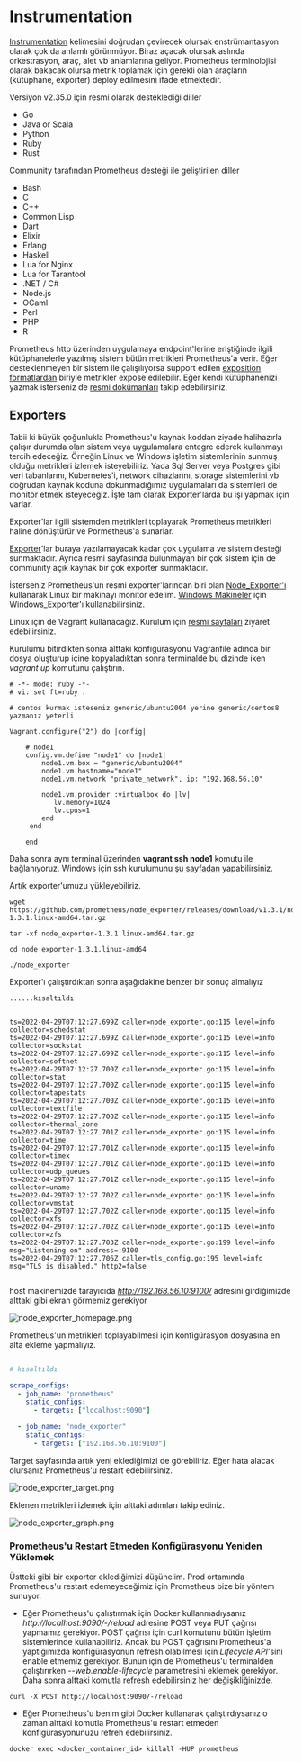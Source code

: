 # Instrumentation

[Instrumentation](https://prometheus.io/docs/instrumenting/clientlibs/) kelimesini doğrudan çevirecek olursak enstrümantasyon olarak çok da anlamlı görünmüyor. Biraz açacak olursak aslında orkestrasyon, araç, alet vb anlamlarına geliyor. Prometheus terminolojisi olarak bakacak olursa metrik toplamak için gerekli olan araçların (kütüphane, exporter) deploy edilmesini ifade etmektedir.

Versiyon v2.35.0 için resmi olarak desteklediği diller
- Go
- Java or Scala
- Python
- Ruby
- Rust

Community tarafından Prometheus desteği ile geliştirilen diller

- Bash
- C
- C++
- Common Lisp
- Dart
- Elixir
- Erlang
- Haskell
- Lua for Nginx
- Lua for Tarantool
- .NET / C#
- Node.js
- OCaml
- Perl
- PHP
- R

Prometheus http üzerinden uygulamaya endpoint'lerine eriştiğinde ilgili kütüphanelerle yazılmış sistem bütün metrikleri Prometheus'a verir.  Eğer desteklenmeyen bir sistem ile çalışılıyorsa support edilen [exposition formatlardan](https://prometheus.io/docs/instrumenting/exposition_formats/) biriyle metrikler expose edilebilir. Eğer kendi kütüphanenizi yazmak isterseniz de [resmi dokümanları](https://prometheus.io/docs/instrumenting/writing_clientlibs) takip edebilirsiniz.


## Exporters

Tabii ki büyük çoğunlukla Prometheus'u kaynak koddan ziyade halihazırla çalışır durumda olan sistem veya uygulamalara entegre ederek kullanmayı tercih edeceğiz. Örneğin Linux ve Windows işletim sistemlerinin sunmuş olduğu metrikleri izlemek isteyebiliriz. Yada Sql Server veya Postgres gibi veri tabanlarını, Kubernetes'i, network cihazlarını, storage sistemlerini vb doğrudan kaynak koduna dokunmadığımız uygulamaları da sistemleri de monitör etmek isteyeceğiz. İşte tam olarak Exporter'larda bu işi yapmak için varlar.

Exporter'lar ilgili sistemden metrikleri toplayarak Prometheus metrikleri haline dönüştürür ve Pormetheus'a sunarlar.

[Exporter](https://prometheus.io/docs/instrumenting/exporters/)'lar buraya yazılamayacak kadar çok uygulama ve sistem desteği sunmaktadır. Ayrıca resmi sayfasında bulunmayan bir çok sistem için de community açık kaynak bir çok exporter sunmaktadır.

İsterseniz Prometheus'un resmi exporter'larından biri olan [Node_Exporter'ı](https://prometheus.io/download/) kullanarak Linux bir makinayı monitor edelim. [Windows Makineler](https://github.com/prometheus-community/windows_exporter) için Windows_Exporter'ı kullanabilirsiniz.

Linux için de Vagrant kullanacağız. Kurulum için [resmi sayfaları](https://www.vagrantup.com/downloads) ziyaret edebilirsiniz.

Kurulumu bitirdikten sonra alttaki konfigürasyonu Vagranfile adında bir dosya oluşturup içine kopyaladıktan sonra terminalde bu dizinde iken _vagrant up_ komutunu çalıştırın.

```vagrantfile
# -*- mode: ruby -*-
# vi: set ft=ruby :

# centos kurmak isteseniz generic/ubuntu2004 yerine generic/centos8  yazmanız yeterli

Vagrant.configure("2") do |config|

    # node1
    config.vm.define "node1" do |node1|
        node1.vm.box = "generic/ubuntu2004"
        node1.vm.hostname="node1"
        node1.vm.network "private_network", ip: "192.168.56.10"
        
        node1.vm.provider :virtualbox do |lv|
           lv.memory=1024
           lv.cpus=1
        end 
     end
        
    end
```

Daha sonra aynı terminal üzerinden __vagrant ssh node1__ komutu ile bağlanıyoruz. Windows için ssh kurulumunu [şu sayfadan](https://docs.microsoft.com/en-us/windows-server/administration/openssh/openssh_install_firstuse) yapabilirsiniz. 


Artık exporter'umuzu yükleyebiliriz. 

```shell
wget https://github.com/prometheus/node_exporter/releases/download/v1.3.1/node_exporter-1.3.1.linux-amd64.tar.gz

tar -xf node_exporter-1.3.1.linux-amd64.tar.gz

cd node_exporter-1.3.1.linux-amd64 

./node_exporter

```

Exporter'ı çalıştırdıktan sonra aşağıdakine benzer bir sonuç almalıyız

```
......kısaltıldı


ts=2022-04-29T07:12:27.699Z caller=node_exporter.go:115 level=info collector=schedstat
ts=2022-04-29T07:12:27.699Z caller=node_exporter.go:115 level=info collector=sockstat
ts=2022-04-29T07:12:27.699Z caller=node_exporter.go:115 level=info collector=softnet
ts=2022-04-29T07:12:27.700Z caller=node_exporter.go:115 level=info collector=stat
ts=2022-04-29T07:12:27.700Z caller=node_exporter.go:115 level=info collector=tapestats
ts=2022-04-29T07:12:27.700Z caller=node_exporter.go:115 level=info collector=textfile
ts=2022-04-29T07:12:27.700Z caller=node_exporter.go:115 level=info collector=thermal_zone
ts=2022-04-29T07:12:27.701Z caller=node_exporter.go:115 level=info collector=time
ts=2022-04-29T07:12:27.701Z caller=node_exporter.go:115 level=info collector=timex
ts=2022-04-29T07:12:27.701Z caller=node_exporter.go:115 level=info collector=udp_queues
ts=2022-04-29T07:12:27.701Z caller=node_exporter.go:115 level=info collector=uname
ts=2022-04-29T07:12:27.702Z caller=node_exporter.go:115 level=info collector=vmstat
ts=2022-04-29T07:12:27.702Z caller=node_exporter.go:115 level=info collector=xfs
ts=2022-04-29T07:12:27.702Z caller=node_exporter.go:115 level=info collector=zfs
ts=2022-04-29T07:12:27.703Z caller=node_exporter.go:199 level=info msg="Listening on" address=:9100
ts=2022-04-29T07:12:27.706Z caller=tls_config.go:195 level=info msg="TLS is disabled." http2=false


```

host makinemizde tarayıcıda  _http://192.168.56.10:9100/_ adresini girdiğimizde alttaki gibi ekran görmemiz gerekiyor

![node_exporter_homepage.png](files/node_exporter_homepage.png)

Prometheus'un metrikleri toplayabilmesi için konfigürasyon dosyasına en alta ekleme yapmalıyız.

```yml

# kısaltıldı

scrape_configs:
  - job_name: "prometheus"
    static_configs:
      - targets: ["localhost:9090"]

  - job_name: "node_exporter"
    static_configs:
      - targets: ["192.168.56.10:9100"]

```

Target sayfasında artık yeni eklediğimizi de görebiliriz. Eğer hata alacak olursanız Prometheus'u restart edebilirsiniz.

![node_exporter_target.png](files/node_exporter_target.png)

Eklenen metrikleri izlemek için alttaki adımları takip ediniz.

![node_exporter_graph.png](files/node_exporter_graph.png)

### Prometheus'u Restart Etmeden Konfigürasyonu Yeniden Yüklemek

Üstteki gibi bir exporter eklediğimizi düşünelim. Prod ortamında Prometheus'u restart edemeyeceğimiz için Prometheus bize bir yöntem sunuyor.

- Eğer Prometheus'u çalıştırmak için Docker kullanmadıysanız _http://localhost:9090/-/reload_ adresine POST veya PUT çağrısı yapmamız gerekiyor. POST çağrısı için curl komutunu bütün işletim sistemlerinde kullanabiliriz. Ancak bu POST çağrısını Prometheus'a yaptığımızda konfigürasyonun refresh olabilmesi için _Lifecycle API_'sini enable etmemiz gerekiyor. Bunun için de Prometheus'u terminalden çalıştırırken _--web.enable-lifecycle_ parametresini eklemek gerekiyor. Daha sonra alttaki komutla refresh edebilirsiniz her değişikliğinizde.

```
curl -X POST http://localhost:9090/-/reload
```

- Eğer Prometheus'u benim gibi Docker kullanarak çalıştırdıysanız o zaman alttaki komutla Prometheus'u restart etmeden konfigürasyonunuzu refreh edebilirsiniz.

```
docker exec <docker_container_id> killall -HUP prometheus
```

